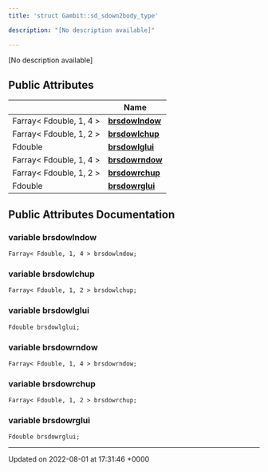 ```yaml
---
title: 'struct Gambit::sd_sdown2body_type'

description: "[No description available]"

---
```









[No description available]

## Public Attributes

|                | Name           |
| -------------- | -------------- |
| Farray< Fdouble, 1, 4 > | **[brsdowlndow](/documentation/code/gambit_sphinxclasses/structgambit_1_1sd__sdown2body__type/#variable-brsdowlndow)**  |
| Farray< Fdouble, 1, 2 > | **[brsdowlchup](/documentation/code/gambit_sphinxclasses/structgambit_1_1sd__sdown2body__type/#variable-brsdowlchup)**  |
| Fdouble | **[brsdowlglui](/documentation/code/gambit_sphinxclasses/structgambit_1_1sd__sdown2body__type/#variable-brsdowlglui)**  |
| Farray< Fdouble, 1, 4 > | **[brsdowrndow](/documentation/code/gambit_sphinxclasses/structgambit_1_1sd__sdown2body__type/#variable-brsdowrndow)**  |
| Farray< Fdouble, 1, 2 > | **[brsdowrchup](/documentation/code/gambit_sphinxclasses/structgambit_1_1sd__sdown2body__type/#variable-brsdowrchup)**  |
| Fdouble | **[brsdowrglui](/documentation/code/gambit_sphinxclasses/structgambit_1_1sd__sdown2body__type/#variable-brsdowrglui)**  |

## Public Attributes Documentation

### variable brsdowlndow

```
Farray< Fdouble, 1, 4 > brsdowlndow;
```


### variable brsdowlchup

```
Farray< Fdouble, 1, 2 > brsdowlchup;
```


### variable brsdowlglui

```
Fdouble brsdowlglui;
```


### variable brsdowrndow

```
Farray< Fdouble, 1, 4 > brsdowrndow;
```


### variable brsdowrchup

```
Farray< Fdouble, 1, 2 > brsdowrchup;
```


### variable brsdowrglui

```
Fdouble brsdowrglui;
```


-------------------------------

Updated on 2022-08-01 at 17:31:46 +0000